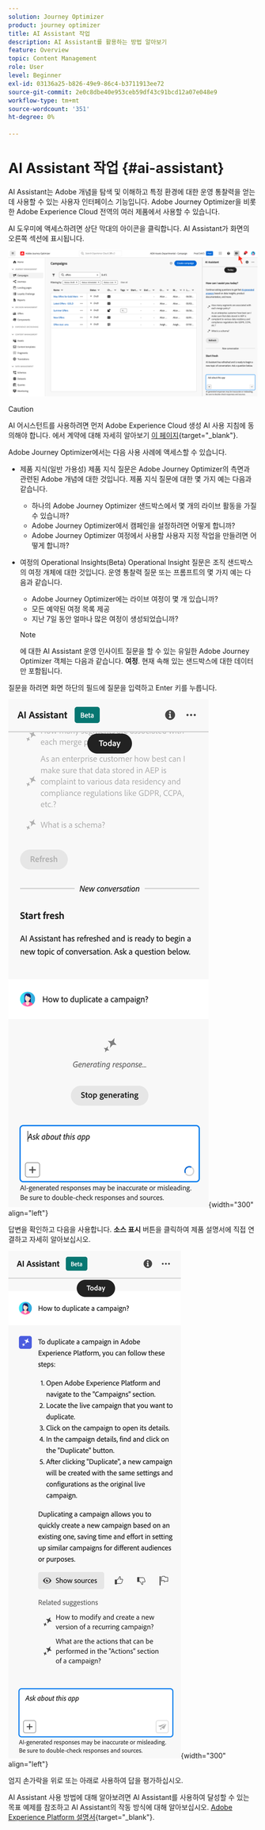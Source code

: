 ```yaml
---
solution: Journey Optimizer
product: journey optimizer
title: AI Assistant 작업
description: AI Assistant를 활용하는 방법 알아보기
feature: Overview
topic: Content Management
role: User
level: Beginner
exl-id: 03136a25-b826-49e9-86c4-b3711913ee72
source-git-commit: 2e0c8dbe40e953ceb59df43c91bcd12a07e048e9
workflow-type: tm+mt
source-wordcount: '351'
ht-degree: 0%

---
```


# AI Assistant 작업 {#ai-assistant}

AI Assistant는 Adobe 개념을 탐색 및 이해하고 특정 환경에 대한 운영 통찰력을 얻는 데 사용할 수 있는 사용자 인터페이스 기능입니다. Adobe Journey Optimizer을 비롯한 Adobe Experience Cloud 전역의 여러 제품에서 사용할 수 있습니다.

AI 도우미에 액세스하려면 상단 막대의 아이콘을 클릭합니다. AI Assistant가 화면의 오른쪽 섹션에 표시됩니다.

![](assets/do-not-localize/ai-assistant-open.png)


>[!CAUTION]
>
>AI 어시스턴트를 사용하려면 먼저 Adobe Experience Cloud 생성 AI 사용 지침에 동의해야 합니다. 에서 계약에 대해 자세히 알아보기 [이 페이지](https://experienceleague.adobe.com/en/docs/experience-platform/landing/platform-ui/ai-assistant){target="_blank"}.

Adobe Journey Optimizer에서는 다음 사용 사례에 액세스할 수 있습니다.

* 제품 지식(일반 가용성) 제품 지식 질문은 Adobe Journey Optimizer의 측면과 관련된 Adobe 개념에 대한 것입니다. 제품 지식 질문에 대한 몇 가지 예는 다음과 같습니다.

   * 하나의 Adobe Journey Optimizer 샌드박스에서 몇 개의 라이브 활동을 가질 수 있습니까?
   * Adobe Journey Optimizer에서 캠페인을 설정하려면 어떻게 합니까?
   * Adobe Journey Optimizer 여정에서 사용할 사용자 지정 작업을 만들려면 어떻게 합니까?


* 여정의 Operational Insights(Beta) Operational Insight 질문은 조직 샌드박스의 여정 개체에 대한 것입니다. 운영 통찰력 질문 또는 프롬프트의 몇 가지 예는 다음과 같습니다.

   * Adobe Journey Optimizer에는 라이브 여정이 몇 개 있습니까?
   * 모든 예약된 여정 목록 제공
   * 지난 7일 동안 얼마나 많은 여정이 생성되었습니까?

  >[!NOTE]
  >
  >에 대한 AI Assistant 운영 인사이트 질문을 할 수 있는 유일한 Adobe Journey Optimizer 객체는 다음과 같습니다. **여정**. 현재 속해 있는 샌드박스에 대한 데이터만 포함됩니다.


질문을 하려면 화면 하단의 필드에 질문을 입력하고 Enter 키를 누릅니다.

![](assets/do-not-localize/ai-assistant-ask.png){width="300" align="left"}

답변을 확인하고 다음을 사용합니다. **소스 표시** 버튼을 클릭하여 제품 설명서에 직접 연결하고 자세히 알아보십시오.

![](assets/do-not-localize/ai-assistant-answer.png){width="300" align="left"}

엄지 손가락을 위로 또는 아래로 사용하여 답을 평가하십시오.

AI Assistant 사용 방법에 대해 알아보려면 AI Assistant를 사용하여 달성할 수 있는 목표 예제를 참조하고 AI Assistant의 작동 방식에 대해 알아보십시오. [Adobe Experience Platform 설명서](https://experienceleague.adobe.com/en/docs/experience-platform/landing/platform-ui/ai-assistant){target="_blank"}.

